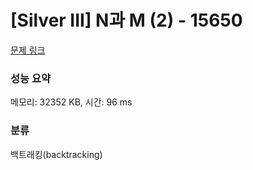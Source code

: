 # [Silver III] N과 M (2) - 15650 

[문제 링크](https://www.acmicpc.net/problem/15650) 

### 성능 요약

메모리: 32352 KB, 시간: 96 ms

### 분류

백트래킹(backtracking)


